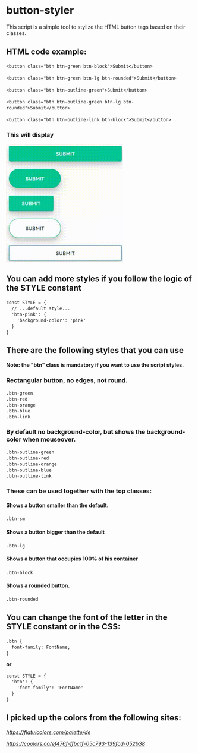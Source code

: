 # button-styler

This script is a simple tool to stylize the HTML button tags based on their classes.

## HTML code example:

```
<button class="btn btn-green btn-block">Submit</button>

<button class="btn btn-green btn-lg btn-rounded">Submit</button>

<button class="btn btn-outline-green">Submit</button>

<button class="btn btn-outline-green btn-lg btn-rounded">Submit</button>

<button class="btn btn-outline-link btn-block">Submit</button>
```

### This will display
![Example](example.gif)

## You can add more styles if you follow the logic of the STYLE constant

```
const STYLE = {
  // ...default style...
  'btn-pink': {
    'background-color': 'pink'
  }
}
```

## There are the following styles that you can use
**Note: the "btn" class is mandatory if you want to use the script styles.**
### Rectangular button, no edges, not round.
```
.btn-green
.btn-red
.btn-orange
.btn-blue
.btn-link
```
### By default no background-color, but shows the background-color when mouseover.
```
.btn-outline-green
.btn-outline-red
.btn-outline-orange
.btn-outline-blue
.btn-outline-link
```
### These can be used together with the top classes:

#### Shows a button smaller than the default.
`.btn-sm`
#### Shows a button bigger than the default
`.btn-lg`
#### Shows a button that occupies 100% of his container
`.btn-block`
#### Shows a rounded button.
`.btn-rounded`
## You can change the font of the letter in the STYLE constant or in the CSS:
```
.btn {
  font-family: FontName;
}
```
**or**
```
const STYLE = {
  'btn': {
    'font-family': 'FontName'
  }
}
```
## I picked up the colors from the following sites:

_https://flatuicolors.com/palette/de_

_https://coolors.co/ef476f-ffbc1f-05c793-139fcd-052b38_
